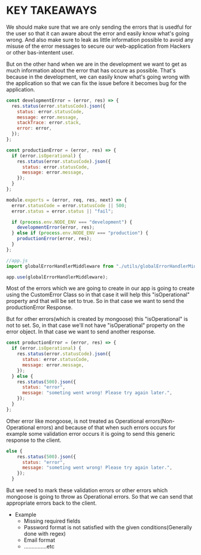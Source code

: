 # KEY TAKEAWAYS

We should make sure that we are only sending the errors that is usedful for the user so that it can aware about the error and easily know what's going wrong. And also make sure to leak as little information possible to avoid any misuse of the error messages to secure our web-application from Hackers or other bas-intentent user.

But on the other hand when we are in the development we want to get as much information about the error that has occure as possible. That's because in the development, we can easily know what's going wrong with the application so that we can fix the issue before it becomes bug for the application.

```js
const developmentError = (error, res) => {
  res.status(error.statusCode).json({
    status: error.statusCode,
    message: error.message,
    stackTrace: error.stack,
    error: error,
  });
};

const productionError = (error, res) => {
  if (error.isOperational) {
    res.status(error.statusCode).json({
      status: error.statusCode,
      message: error.message,
    });
  }
};

module.exports = (error, req, res, next) => {
  error.statusCode = error.statusCode || 500;
  error.status = error.status || "fail";

  if (process.env.NODE_ENV === "development") {
    developmentError(error, res);
  } else if (process.env.NODE_ENV === "production") {
    productionError(error, res);
  }
};
```

```js
//app.js
import globalErrorHandlerMiddleware from "./utils/globalErrorHandlerMiddlewar";

app.use(globalErrorHandlerMiddleware);
```

Most of the errors which we are going to create in our app is going to create using the CustomError Class so in that case it will help this "isOperational" property and that will be set to true. So in that case we want to send the productionError Response.

But for other errors(which is created by mongoose) this "isOperational" is not to set. So, in that case we'll not have "isOperational" property on the error object. In that case we want to send another response.

```js
const productionError = (error, res) => {
  if (error.isOperational) {
    res.status(error.statusCode).json({
      status: error.statusCode,
      message: error.message,
    });
  } else {
    res.status(500).json({
      status: "error",
      message: "someting went wrong! Please try again later.",
    });
  }
};
```

Other error like mongoose, is not treated as Operational errors(Non-Operational errors) and because of that when such errors occurs for example some validation error occurs it is going to send this generic response to the client.

```js
else {
    res.status(500).json({
      status: "error",
      message: "someting went wrong! Please try again later.",
    });
  }
```

But we need to mark these validation errors or other errors which mongoose is going to throw as Operational errors. So that we can send that appropriate errors back to the client.

- Example
  - Missing required fields
  - Password format is not satisfied with the given conditions(Generally done with regex)
  - Email format
  - ...............etc
